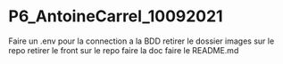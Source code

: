 # P6_AntoineCarrel_10092021

Faire un .env pour la connection a la BDD
retirer le dossier images sur le repo
retirer le front sur le repo
faire la doc
faire le README.md

